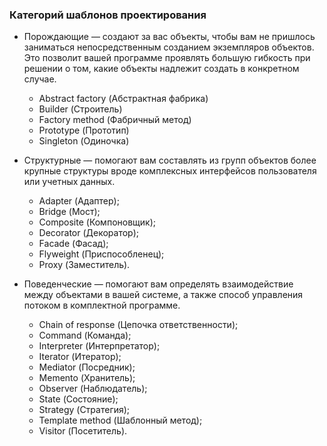 ### Категорий шаблонов проектирования
* Порождающие — создают за вас объекты, чтобы вам не пришлось заниматься непосредственным созданием экземпляров объектов. Это позволит вашей программе проявлять большую гибкость при решении о том, какие объекты надлежит создать в конкретном случае.
    * Abstract factory (Абстрактная фабрика)
    * Builder (Строитель)
    * Factory method (Фабричный метод)
    * Prototype (Прототип)
    * Singleton (Одиночка)
   
* Структурные — помогают вам составлять из групп объектов более крупные структуры вроде комплексных интерфейсов пользователя или учетных данных.
    * Adapter (Адаптер);
    * Bridge (Мост);
    * Composite (Компоновщик);
    * Decorator (Декоратор);
    * Facade (Фасад);
    * Flyweight (Приспособленец);
    * Proxy (Заместитель).
* Поведенческие — помогают вам определять взаимодействие между объектами в вашей системе, а также способ управления потоком в комплектной программе.
    * Chain of response (Цепочка ответственности);
    * Command (Команда);
    * Interpreter (Интерпретатор);
    * Iterator (Итератор);
    * Mediator (Посредник);
    * Memento (Хранитель);
    * Observer (Наблюдатель);
    * State (Состояние);
    * Strategy (Стратегия);
    * Template method (Шаблонный метод);
    * Visitor (Посетитель).